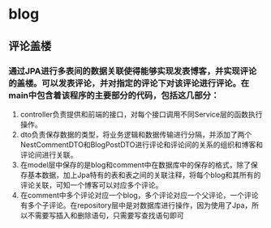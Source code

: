 # blog
## 评论盖楼
### 通过JPA进行多表间的数据关联使得能够实现发表博客，并实现评论的盖楼。可以发表评论，并对指定的评论下对该评论进行评论。在main中包含着该程序的主要部分的代码，包括这几部分：
1. controller负责提供和前端的接口，对每个接口调用不同Service层的函数执行操作。
2. dto负责保存数据的类型，将业务逻辑和数据传输进行分隔，并添加了两个NestCommentDTO和BlogPostDTO进行评论和评论间的关系的组织和博客和评论间进行关联。
3. 在model层中保存的是blog和comment中在数据库中的保存的格式，除了保存基本数据，加上Jpa特有的表和表之间的关联注释，将每个blog和其所有的评论关联，可知一个博客可以对应多个评论。
4. 在comment中多个评论对应一个blog，多个评论对应一个父评论，一个评论有多个子评论。在repository层中是对数据库进行操作，因为使用了Jpa，所以不需要写插入和删除语句，只需要写查找语句即可

